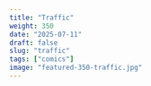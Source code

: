 ```yaml
---
title: "Traffic"
weight: 350
date: "2025-07-11"
draft: false
slug: "traffic"
tags: ["comics"]
image: "featured-350-traffic.jpg"
---
```

